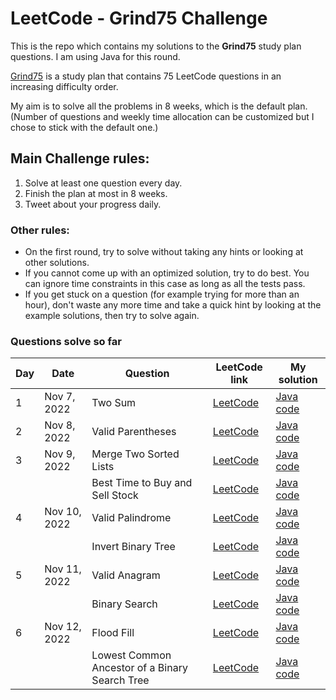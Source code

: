 # LeetCode - Grind75 Challenge

This is the repo which contains my solutions to the **Grind75** study plan questions. I am using Java for this round. 

[Grind75](https://www.techinterviewhandbook.org/grind75) is a study plan that contains 75 LeetCode questions in an increasing difficulty order.

My aim is to solve all the problems in 8 weeks, which is the default plan. (Number of questions and weekly time allocation can be customized but I chose to stick with the default one.)

## Main Challenge rules:
1. Solve at least one question every day.
2. Finish the plan at most in 8 weeks.
3. Tweet about your progress daily.

### Other rules:
- On the first round, try to solve without taking any hints or looking at other solutions.
- If you cannot come up with an optimized solution, try to do best. You can ignore time constraints in this case as long as all the tests pass.
- If you get stuck on a question (for example trying for more than an hour), don't waste any more time and take a quick hint by looking at the example solutions, then try to solve again.

### Questions solve so far
| Day | Date         | Question | LeetCode link                                     | My solution                                                                                                                                            |
|---|--------------|-------|---------------------------------------------------|--------------------------------------------------------------------------------------------------------------------------------------------------------|
| 1 | Nov 7, 2022  |Two Sum| [LeetCode](https://leetcode.com/problems/two-sum) | [Java code](https://github.com/milikkan/grind75-leetcode/blob/d6851fe91c2c5c938604f531827c2aa4fecaea07/src/main/java/dev/milikkan/grind75/TwoSum.java) |
| 2 | Nov 8, 2022  |Valid Parentheses| [LeetCode](https://leetcode.com/problems/valid-parentheses/) | [Java code](https://github.com/milikkan/grind75-leetcode/blob/main/src/main/java/dev/milikkan/grind75/ValidParentheses.java) |
| 3 | Nov 9, 2022  |Merge Two Sorted Lists| [LeetCode](https://leetcode.com/problems/merge-two-sorted-lists/) | [Java code](https://github.com/milikkan/grind75-leetcode/blob/main/src/main/java/dev/milikkan/grind75/MergeTwoSortedLists.java) |
|   |              |Best Time to Buy and Sell Stock| [LeetCode](https://leetcode.com/problems/best-time-to-buy-and-sell-stock/) | [Java code](https://github.com/milikkan/grind75-leetcode/blob/main/src/main/java/dev/milikkan/grind75/BestTimeToBuyAndSellStock.java) |
| 4 | Nov 10, 2022 |Valid Palindrome| [LeetCode](https://leetcode.com/problems/valid-palindrome/) | [Java code](https://github.com/milikkan/grind75-leetcode/blob/main/src/main/java/dev/milikkan/grind75/ValidPalindrome.java) |
|   |              |Invert Binary Tree|[LeetCode](https://leetcode.com/problems/invert-binary-tree/) | [Java code](https://github.com/milikkan/grind75-leetcode/blob/main/src/main/java/dev/milikkan/grind75/InvertBinaryTree.java) |
| 5 | Nov 11, 2022 |Valid Anagram|[LeetCode](https://leetcode.com/problems/valid-anagram/) | [Java code](https://github.com/milikkan/grind75-leetcode/blob/main/src/main/java/dev/milikkan/grind75/ValidAnagram.java) |
|   |              |Binary Search|[LeetCode](https://leetcode.com/problems/binary-search/) | [Java code](https://github.com/milikkan/grind75-leetcode/blob/main/src/main/java/dev/milikkan/grind75/BinarySearch.java) |
| 6 | Nov 12, 2022 |Flood Fill|[LeetCode](https://leetcode.com/problems/flood-fill/) | [Java code](https://github.com/milikkan/grind75-leetcode/blob/main/src/main/java/dev/milikkan/grind75/FloodFill.java) |
|   |              |Lowest Common Ancestor of a Binary Search Tree|[LeetCode](https://leetcode.com/problems/lowest-common-ancestor-of-a-binary-search-tree/) | [Java code](https://github.com/milikkan/grind75-leetcode/blob/main/src/main/java/dev/milikkan/grind75/LowestCommonAncestorOfABinarySearchTree.java) |
